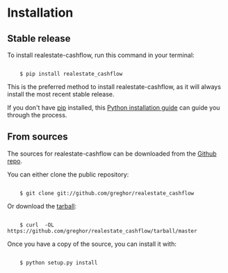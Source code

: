# Installation


## Stable release

To install realestate-cashflow, run this command in your terminal:

```batch

    $ pip install realestate_cashflow
```

This is the preferred method to install realestate-cashflow, as it will always
install the most recent stable release.

If you don't have [pip](https://pip.pypa.io) installed, this 
[Python installation guide](http://docs.python-guide.org/en/latest/starting/installation/) 
can guide you through the process.


## From sources

The sources for realestate-cashflow can be downloaded from the 
[Github repo](https://github.com/greghor/realestate_cashflow).

You can either clone the public repository:

```batch

    $ git clone git://github.com/greghor/realestate_cashflow
```

Or download the [tarball](https://github.com/greghor/realestate_cashflow/tarball/master):

```batch

    $ curl  -OL https://github.com/greghor/realestate_cashflow/tarball/master
```

Once you have a copy of the source, you can install it with:

```batch

    $ python setup.py install
```
